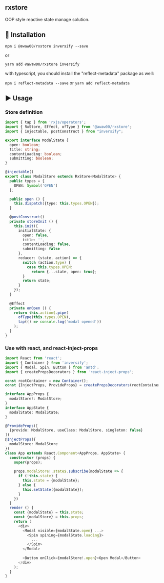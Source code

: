rxstore
----

OOP style reactive state manage solution.

## 💾 Installation

`npm i @awaw00/rxstore inversify --save`

or

`yarn add @awaw00/rxstore inversify`

with typescript, you should install the "reflect-metadata" package as well:

`npm i reflect-metadata --save` or `yarn add reflect-metadata`

## ▶ Usage

### Store definition

```typescript
import { tap } from 'rxjs/operators';
import { RxStore, Effect, ofType } from '@awaw00/rxstore';
import { injectable, postConstruct } from "inversify";

export interface ModalState {
  open: boolean;
  title: string;
  contentLoading: boolean;
  submitting: boolean;
}

@injectable()
export class ModalStore extends RxStore<ModalState> {
  public types = {
    OPEN: Symbol('OPEN')
  };

  public open () {
    this.dispatch({type: this.types.OPEN});
  }

  @postConstruct()
  private storeInit () {
    this.init({
      initialState: {
        open: false,
        title: '',
        contentLoading: false,
        submitting: false
      },
      reducer: (state, action) => {
        switch (action.type) {
          case this.types.OPEN:
            return {...state, open: true};
        }
        return state;
      }
    });
  }
  
  @Effect
  private onOpen () {
    return this.action$.pipe(
      ofType(this.types.OPEN),
      tap(() => console.log('modal opened'))
    );
  }
}
```

### Use with react, and react-inject-props

```typescript
import React from 'react';
import { Container } from 'inversify';
import { Modal, Spin, Button } from 'antd';
import { createPropsDecorators } from 'react-inject-props';

const rootContainer = new Container();
const {InjectProps, ProvideProps} = createPropsDecorators(rootContainer);

interface AppProps {
  modalStore?: ModalStore;
}
interface AppState {
  modalState: ModalState;
}

@ProvideProps([
  {provide: ModalStore, useClass: ModalStore, singleton: false}
])
@InjectProps({
  modalStore: ModalStore
})
class App extends React.Component<AppProps, AppState> {
  constructor (props) {
    super(props);
    
    props.modalStore!.state$.subscribe(modalState => {
      if (!this.state) {
        this.state = {modalState};
      } else {
        this.setState({modalState});
      }
    })
  }
  render () {
    const {modalState} = this.state;
    const {modalStore} = this.props;
    return (
      <div>
        <Modal visible={modalState.open} ...>
          <Spin spining={modalState.loading}>
            ...
          </Spin>
        </Modal>
        
        <Button onClick={modalStore!.open}>Open Modal</Button>
      </div>
    );
  }
}
```
